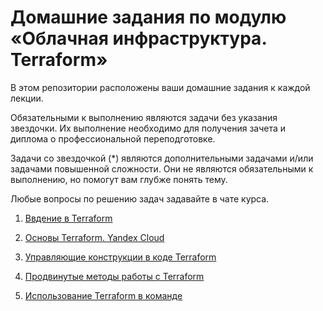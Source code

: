 # Домашние задания по модулю «Облачная инфраструктура. Terraform»

В этом репозитории расположены ваши домашние задания к каждой лекции. 

Обязательными к выполнению являются задачи без указания звездочки. Их выполнение необходимо для получения зачета и диплома о профессиональной переподготовке.

Задачи со звездочкой (*) являются дополнительными задачами и/или задачами повышенной сложности. Они не являются обязательными к выполнению, но помогут вам глубже понять тему.

Любые вопросы по решению задач задавайте в чате курса.


1. [Ввдение в Terraform](7.1-terraform.md)

2. [Основы Terraform. Yandex Cloud](7.2-terraform.md)

3. [Управляющие конструкции в коде Terraform](7.3-terraform.md)

4. [Продвинутые методы работы с Terraform](7.4-terraform.md)

5. [Использование Terraform в команде](7.5-terraform.md)



